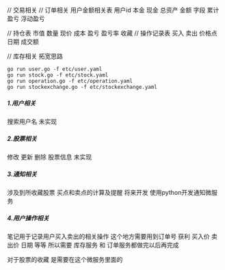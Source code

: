 // 交易相关
// 订单相关  用户金额相关表 用户id 本金 现金 总资产 金额 字段 累计盈亏 浮动盈亏

// 持仓表  市值 数量 现价 成本 盈亏 盈亏率  收藏
// 操作记录表  买入 卖出 价格点 日期 成交额

// 库存相关 拓宽思路



```
go run user.go -f etc/user.yaml
go run stock.go -f etc/stock.yaml
go run operation.go -f etc/operation.yaml
go run stockexchange.go -f etc/stockexchange.yaml
```

##### 1.用户相关
搜索用户名 未实现

##### 2.股票相关
修改 更新 删除 股票信息 未实现

##### 3.通知相关
涉及到所收藏股票 买点和卖点的计算及提醒
将来开发 使用python开发通知微服务

##### 4.用户操作相关 
笔记用于记录用户买入卖出的相关操作 这个地方需要用到订单号 获利 买入价 卖出价 日期 等等
所以需要 库存服务 和 订单服务都做完以后再完成 

对于股票的收藏 是需要在这个微服务里面的